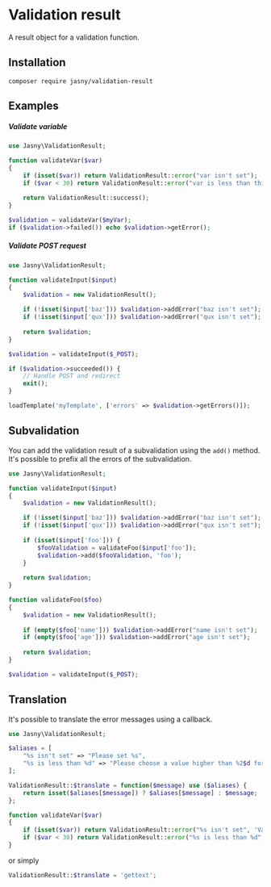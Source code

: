 Validation result
=================

A result object for a validation function.

## Installation

    composer require jasny/validation-result

## Examples

##### Validate variable

```php
use Jasny\ValidationResult;

function validateVar($var)
{
    if (isset($var)) return ValidationResult::error("var isn't set");
    if ($var < 30) return ValidationResult::error("var is less than thirty");
    
    return ValidationResult::success();
}

$validation = validateVar($myVar);
if ($validation->failed()) echo $validation->getError();
```

##### Validate POST request

```php
use Jasny\ValidationResult;

function validateInput($input)
{
    $validation = new ValidationResult();

    if (!isset($input['baz'])) $validation->addError("baz isn't set");
    if (!isset($input['qux'])) $validation->addError("qux isn't set");
  
    return $validation;
}

$validation = validateInput($_POST);

if ($validation->succeeded()) {
    // Handle POST and redirect
    exit();
}

loadTemplate('myTemplate', ['errors' => $validation->getErrors()]);
```

## Subvalidation
You can add the validation result of a subvalidation using the `add()` method. It's possible to prefix all the errors
of the subvalidation.

```php
use Jasny\ValidationResult;

function validateInput($input)
{
    $validation = new ValidationResult();

    if (!isset($input['baz'])) $validation->addError("baz isn't set");
    if (!isset($input['qux'])) $validation->addError("qux isn't set");
  
    if (isset($input['foo'])) {
        $fooValidation = validateFoo($input['foo']);
        $validation->add($fooValidation, 'foo');
    }
  
    return $validation;
}

function validateFoo($foo)
{
    $validation = new ValidationResult();
    
    if (empty($foo['name'])) $validation->addError("name isn't set");
    if (empty($foo['age'])) $validation->addError("age isn't set");
    
    return $validation;
}

$validation = validateInput($_POST);
```

## Translation

It's possible to translate the error messages using a callback.

```php
use Jasny\ValidationResult;

$aliases = [
    "%s isn't set" => "Please set %s",
    "%s is less than %d" => "Please choose a value higher than %2$d for %1$s"
];

ValidationResult::$translate = function($message) use ($aliases) {
    return isset($aliases[$message]) ? $aliases[$message] : $message;
};

function validateVar($var)
{
    if (isset($var)) return ValidationResult::error("%s isn't set", 'Var');
    if ($var < 30) return ValidationResult::error("%s is less than %d", 'Var', 30);
}
```

or simply

```php
ValidationResult::$translate = 'gettext';
```

